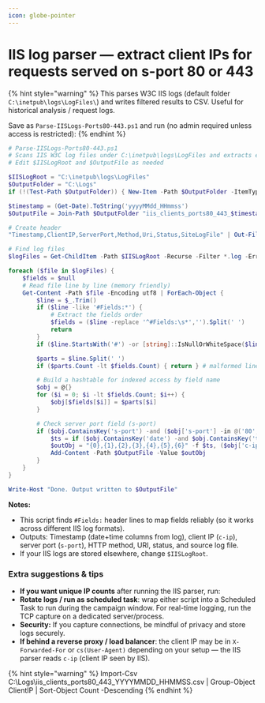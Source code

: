 ```yaml
---
icon: globe-pointer
---
```


# IIS log parser — extract client IPs for requests served on s-port 80 or 443

{% hint style="warning" %}
This parses W3C IIS logs (default folder `C:\inetpub\logs\LogFiles\`) and writes filtered results to CSV. Useful for historical analysis / request logs.

Save as `Parse-IISLogs-Ports80-443.ps1` and run (no admin required unless access is restricted):
{% endhint %}

```powershell
# Parse-IISLogs-Ports80-443.ps1
# Scans IIS W3C log files under C:\inetpub\logs\LogFiles and extracts entries where s-port is 80 or 443
# Edit $IISLogRoot and $OutputFile as needed

$IISLogRoot = "C:\inetpub\logs\LogFiles"
$OutputFolder = "C:\Logs"
if (!(Test-Path $OutputFolder)) { New-Item -Path $OutputFolder -ItemType Directory | Out-Null }

$timestamp = (Get-Date).ToString('yyyyMMdd_HHmmss')
$OutputFile = Join-Path $OutputFolder "iis_clients_ports80_443_$timestamp.csv"

# Create header
"Timestamp,ClientIP,ServerPort,Method,Uri,Status,SiteLogFile" | Out-File -FilePath $OutputFile -Encoding utf8

# Find log files
$logFiles = Get-ChildItem -Path $IISLogRoot -Recurse -Filter *.log -ErrorAction SilentlyContinue

foreach ($file in $logFiles) {
    $fields = $null
    # Read file line by line (memory friendly)
    Get-Content -Path $file -Encoding utf8 | ForEach-Object {
        $line = $_.Trim()
        if ($line -like '#Fields:*') {
            # Extract the fields order
            $fields = ($line -replace '^#Fields:\s*','').Split(' ')
            return
        }
        if ($line.StartsWith('#') -or [string]::IsNullOrWhiteSpace($line) -or -not $fields) { return }

        $parts = $line.Split(' ')
        if ($parts.Count -lt $fields.Count) { return } # malformed line

        # Build a hashtable for indexed access by field name
        $obj = @{}
        for ($i = 0; $i -lt $fields.Count; $i++) {
            $obj[$fields[$i]] = $parts[$i]
        }

        # Check server port field (s-port)
        if ($obj.ContainsKey('s-port') -and ($obj['s-port'] -in @('80','443'))) {
            $ts = if ($obj.ContainsKey('date') -and $obj.ContainsKey('time')) { "$($obj['date']) $($obj['time'])" } else { (Get-Date).ToString('o') }
            $outObj = "{0},{1},{2},{3},{4},{5},{6}" -f $ts, ($obj['c-ip'] -replace ',',''), $obj['s-port'], ($obj['cs-method'] -replace ',',''), ($obj['cs-uri-stem'] -replace ',',''), ($obj['sc-status'] -replace ',',''), $file.FullName
            Add-Content -Path $OutputFile -Value $outObj
        }
    }
}

Write-Host "Done. Output written to $OutputFile"
```

**Notes:**

* This script finds `#Fields:` header lines to map fields reliably (so it works across different IIS log formats).
* Outputs: Timestamp (date+time columns from log), client IP (`c-ip`), server port (`s-port`), HTTP method, URI, status, and source log file.
* If your IIS logs are stored elsewhere, change `$IISLogRoot`.

### Extra suggestions & tips

* **If you want unique IP counts** after running the IIS parser, run:
* **Rotate logs / run as scheduled task**: wrap either script into a Scheduled Task to run during the campaign window. For real-time logging, run the TCP capture on a dedicated server/process.
* **Security:** If you capture connections, be mindful of privacy and store logs securely.
* **If behind a reverse proxy / load balancer**: the client IP may be in `X-Forwarded-For` or `cs(User-Agent)` depending on your setup — the IIS parser reads `c-ip` (client IP seen by IIS).

{% hint style="warning" %}
Import-Csv C:\Logs\iis\_clients\_ports80\_443\_YYYYMMDD\_HHMMSS.csv | Group-Object ClientIP | Sort-Object Count -Descending
{% endhint %}

